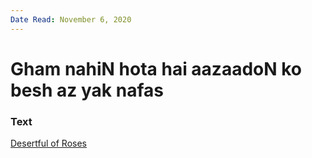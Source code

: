 ```yaml
---
Date Read: November 6, 2020
---
```


# Gham nahiN hota hai aazaadoN ko besh az yak nafas

### Text
[Desertful of Roses](http://www.columbia.edu/itc/mealac/pritchett/00ghalib/081/index_081.html)

